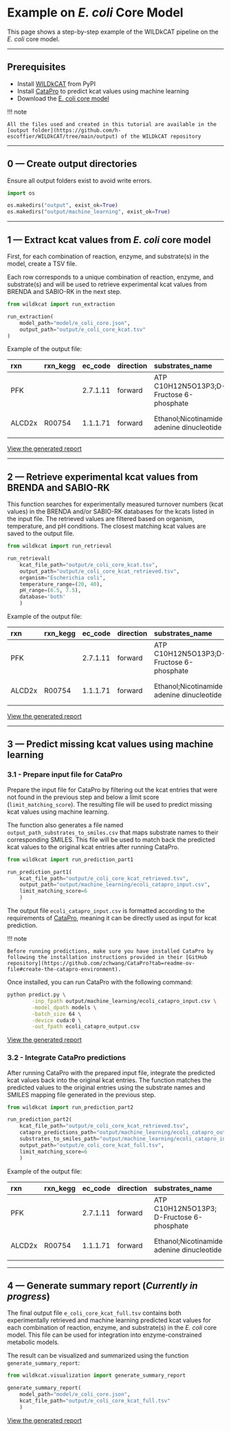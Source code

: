 # Example on _E. coli_ Core Model

This page shows a step-by-step example of the WILDkCAT pipeline on the _E. coli_ core model.

---

## Prerequisites

- Install [WILDkCAT](../installation.md) from PyPI
- Install [CataPro](https://github.com/zchwang/CataPro) to predict kcat values using machine learning
- Download the [E. coli core model](http://bigg.ucsd.edu/static/models/e_coli_core.json)

!!! note 

    All the files used and created in this tutorial are available in the [output folder](https://github.com/h-escoffier/WILDkCAT/tree/main/output) of the WILDkCAT repository

---

## 0 — Create output directories

Ensure all output folders exist to avoid write errors.

```python
import os

os.makedirs("output", exist_ok=True)
os.makedirs("output/machine_learning", exist_ok=True)
```

---

## 1 — Extract kcat values from _E. coli_ core model

First, for each combination of reaction, enzyme, and substrate(s) in the model, create a TSV file. 

Each row corresponds to a unique combination of reaction, enzyme, and substrate(s) and will be used to retrieve experimental kcat values from BRENDA and SABIO-RK in the next step.

```python
from wildkcat import run_extraction

run_extraction(
    model_path="model/e_coli_core.json",
    output_path="output/e_coli_core_kcat.tsv"
)
```

Example of the output file:

| rxn | rxn_kegg | ec_code | direction | substrates_name | substrates_kegg | products_name | products_kegg | genes | uniprot | catalytic_enzyme | warning |
| :-- | :------- | :------ | :-------- | :-------------- | :-------------- | :------------ | :------------ | :---- | :------ | :--------------- | :------ |
| PFK |          | 2.7.1.11 | forward | ATP C10H12N5O13P3;D-Fructose 6-phosphate | C00002;C05345 | ADP C10H12N5O10P2;D-Fructose 1,6-bisphosphate;H+ | C00008;C00354;C00080 | b3916 | P0A796 | P0A796 |  |
| ALCD2x | R00754 | 1.1.1.71 | forward | Ethanol;Nicotinamide adenine dinucleotide | C00469;C00003 | Acetaldehyde;H+;Nicotinamide adenine dinucleotide - reduced | C00084;C00080;C00004 | b0356 | P25437 | P25437 |  |

[View the generated report](extract_ecoli_report.html)

---

## 2 — Retrieve experimental kcat values from BRENDA and SABIO-RK

This function searches for experimentally measured turnover numbers (kcat values) in the BRENDA and/or SABIO-RK databases for the kcats listed in the input file. 
The retrieved values are filtered based on organism, temperature, and pH conditions. The closest matching kcat values are saved to the output file.

```python
from wildkcat import run_retrieval

run_retrieval(
    kcat_file_path="output/e_coli_core_kcat.tsv",
    output_path="output/e_coli_core_kcat_retrieved.tsv",
    organism="Escherichia coli",
    temperature_range=(20, 40),
    pH_range=(6.5, 7.5),
    database='both'
    )
```

Example of the output file:

| rxn | rxn_kegg | ec_code | direction | substrates_name | substrates_kegg | products_name | products_kegg | genes | uniprot | catalytic_enzyme | warning | kcat | matching_score | kcat_substrate | kcat_organism | kcat_enzyme | kcat_temperature | kcat_ph | kcat_variant | kcat_db | kcat_id_percent | kcat_organism_score |
| :-- | :------- | :------ | :-------- | :-------------- | :-------------- | :------------ | :------------ | :---- | :------ | :--------------- | :------ | :--- | :------------- | :------------- | :------------ | :---------- | :--------------- | :------ | :----------- | :------ | :-------------- | :------------------ |
| PFK |          | 2.7.1.11 | forward | ATP C10H12N5O13P3;D-Fructose 6-phosphate | C00002;C05345 | ADP C10H12N5O10P2;D-Fructose 1,6-bisphosphate;H+ | C00008;C00354;C00080 | b3916 | P0A796 | P0A796 | |  0.016 | 1 | D-fructose 6-phosphate | Escherichia coli | P0A796 | 30.0 | 7.2 |  | brenda | 100.0 | 0.0 |
| ALCD2x | R00754 | 1.1.1.71 | forward | Ethanol;Nicotinamide adenine dinucleotide | C00469;C00003 | Acetaldehyde;H+;Nicotinamide adenine dinucleotide - reduced | C00084;C00080;C00004 | b0356 | P25437 |P25437 | | 13.9 | 7 | ethanol | Acinetobacter calcoaceticus |  |  |  |  | brenda |  | 4.0 |

[View the generated report](retrieve_ecoli_report.html)

---

## 3 — Predict missing kcat values using machine learning

### 3.1 - Prepare input file for CataPro

Prepare the input file for CataPro by filtering out the kcat entries that were not found in the previous step and below a limit score (`limit_matching_score`). The resulting file will be used to predict missing kcat values using machine learning.

The function also generates a file named `output_path_substrates_to_smiles.csv` that maps substrate names to their corresponding SMILES. This file will be used to match back the predicted kcat values to the original kcat entries after running CataPro.

```python
from wildkcat import run_prediction_part1

run_prediction_part1(
    kcat_file_path="output/e_coli_core_kcat_retrieved.tsv", 
    output_path="output/machine_learning/ecoli_catapro_input.csv",
    limit_matching_score=6
    )
```

The output file `ecoli_catapro_input.csv` is formatted according to the requirements of [CataPro](https://github.com/zchwang/CataPro), meaning it can be directly used as input for kcat prediction.

!!! note 

    Before running predictions, make sure you have installed CataPro by following the installation instructions provided in their [GitHub repository](https://github.com/zchwang/CataPro?tab=readme-ov-file#create-the-catapro-environment).

Once installed, you can run CataPro with the following command:

```bash 
python predict.py \
        -inp_fpath output/machine_learning/ecoli_catapro_input.csv \
        -model_dpath models \
        -batch_size 64 \
        -device cuda:0 \
        -out_fpath ecoli_catapro_output.csv
```

[View the generated report](predict_ecoli_report.html)


### 3.2 - Integrate CataPro predictions

After running CataPro with the prepared input file, integrate the predicted kcat values back into the original kcat entries. The function matches the predicted values to the original entries using the substrate names and SMILES mapping file generated in the previous step.

```python
from wildkcat import run_prediction_part2

run_prediction_part2(
    kcat_file_path="output/e_coli_core_kcat_retrieved.tsv", 
    catapro_predictions_path="output/machine_learning/ecoli_catapro_output.csv", 
    substrates_to_smiles_path="output/machine_learning/ecoli_catapro_input_substrates_to_smiles.tsv", 
    output_path="output/e_coli_core_kcat_full.tsv",
    limit_matching_score=6
    )
```

Example of the output file:

| rxn | rxn_kegg | ec_code  | direction | substrates_name | substrates_kegg  | products_name | products_kegg | genes | uniprot | catalytic_enzyme | warning | kcat | db | matching_score | kcat_substrate | kcat_organism | kcat_enzyme | kcat_temperature | kcat_ph | kcat_variant | kcat_id_percent |
| :-- | :------- | :------- | :-------- | :-------------- | :--------------- | :------------ | :-------------| :---- | :------ | :--------------- | :------ | :--- | :- | :------------- | :------------- | :------------ | :---------- | :--------------- | :------ | :----------- | :-------------- |
| PFK |          | 2.7.1.11 | forward   | ATP C10H12N5O13P3; D-Fructose 6-phosphate | C00002; C05345 | ADP C10H12N5O10P2; D-Fructose 1,6-bisphosphate; H+ | C00008; C00354; C00080 | b3916 | P0A796 | P0A796 | | 0.016 | brenda  | 1 | D-fructose 6-phosphate | Escherichia coli | P0A796 | 30.0 | 7.2 |  | 100.0 |
| ALCD2x | R00754 | 1.1.1.71 | forward | Ethanol;Nicotinamide adenine dinucleotide | C00469;C00003 | Acetaldehyde;H+;Nicotinamide adenine dinucleotide - reduced | C00084;C00080;C00004 | b0356 | P25437 | P25437| | 16.0905 | catapro |  |  |  |  |  |  |  |  |

---

## 4 — Generate summary report (_Currently in progress_)

The final output file `e_coli_core_kcat_full.tsv` contains both experimentally retrieved and machine learning predicted kcat values for each combination of reaction, enzyme, and substrate(s) in the _E. coli_ core model. This file can be used for integration into enzyme-constrained metabolic models.

The result can be visualized and summarized using the function `generate_summary_report`: 

```python
from wildkcat.visualization import generate_summary_report

generate_summary_report(
    model_path="model/e_coli_core.json", 
    kcat_file_path="output/e_coli_core_kcat_full.tsv"
    )
```

[View the generated report](general_ecoli_report.html)
